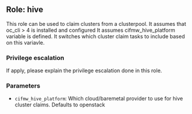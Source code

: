 ## Role: hive
This role can be used to claim clusters from a clusterpool. 
It assumes that oc_cli > 4 is installed and configured
It assumes cifmw_hive_platform variable is defined. It switches which cluster claim tasks to include based on this variavle.

### Privilege escalation
If apply, please explain the privilege escalation done in this role.

### Parameters
* `cifmw_hive_platform`: Which cloud/baremetal provider to use for hive cluster claims. Defaults to openstack
